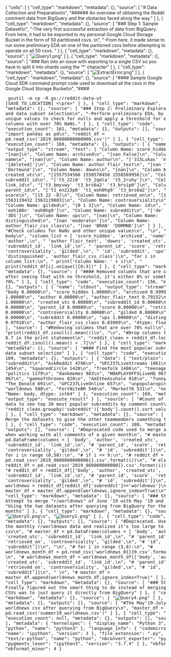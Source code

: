 {
 "cells": [
  {
   "cell_type": "markdown",
   "metadata": {},
   "source": [
    "# Data Collection and Preparation\n",
    "###### An overview of obtaining the Reddit comment data from BigQuery and the obstacles faced along the way."
   ]
  },
  {
   "cell_type": "markdown",
   "metadata": {},
   "source": [
    "### Step 1: Sample Dataset\n",
    "-The very first successful extraction of data from BigQuery. From here, it had to be exported to my personal Google Cloud Storage Bucket in the form of 50 partitioned csvs.  \n",
    "-From here, it made sense to run some preliminary EDA on one of the partioned csvs before attempting to operate on all 50 csvs. "
   ]
  },
  {
   "cell_type": "markdown",
   "metadata": {},
   "source": [
    "![Query1.png](Query1.png)"
   ]
  },
  {
   "cell_type": "markdown",
   "metadata": {},
   "source": [
    "### Ran into an issue with exporting to a single CSV so you have to split it into shards using the '*' character"
   ]
  },
  {
   "cell_type": "markdown",
   "metadata": {},
   "source": [
    "![ExtractError.png](ExtractError.png)"
   ]
  },
  {
   "cell_type": "markdown",
   "metadata": {},
   "source": [
    "#### Sample Google Cloud SDK command prompt code used to download all the csvs in the Google Cloud Storage Bucket\n",
    "#### <pre>                     gsutil -m cp -R gs://reddit-data-ut [SAVE_TO_LOCATION] <\\pre>"
   ]
  },
  {
   "cell_type": "markdown",
   "metadata": {},
   "source": [
    "### Step 2: Preliminary Exploratory Data A and data subset selection\n",
    "-Perform preliminary EDA, by printing unique values to check for nulls and apply a threshold for eliminated columns with over 70% NaNs."
   ]
  },
  {
   "cell_type": "code",
   "execution_count": 161,
   "metadata": {},
   "outputs": [],
   "source": [
    "import pandas as pd\n",
    "reddit_df = pd.read_csv('2019_06000000000000.csv')"
   ]
  },
  {
   "cell_type": "code",
   "execution_count": 168,
   "metadata": {},
   "outputs": [
    {
     "name": "stdout",
     "output_type": "stream",
     "text": [
      "Column Name: score_hidden\n",
      "[nan]\n",
      "Column Name: archived\n",
      "[nan False]\n",
      "Column Name: name\n",
      "[nan]\n",
      "Column Name: author\n",
      "['315Lukas' 'matinthebox' '[deleted]']\n",
      "Column Name: author_flair_text\n",
      "[nan 'Brandenburg' 'Dortmund']\n",
      "Column Name: downs\n",
      "[nan]\n",
      "Column Name: created_utc\n",
      "[1557534566 1558570458 1558569956]\n",
      "Column Name: subreddit_id\n",
      "['t5_22i0' 't5_2qmla' 't5_2ruhy']\n",
      "Column Name: link_id\n",
      "['t3_bmyvwy' 't3_brs6a2' 't3_brsip0']\n",
      "Column Name: parent_id\n",
      "['t1_en2i5p6' 't1_eoh0hg9' 't3_brs6a2']\n",
      "Column Name: score\n",
      "[15 22 -8]\n",
      "Column Name: retrieved_on\n",
      "[1561887482 1563119432 1563119083]\n",
      "Column Name: controversiality\n",
      "[0 1]\n",
      "Column Name: gilded\n",
      "[0 1 3]\n",
      "Column Name: id\n",
      "['en2k8je' 'eoh180n' 'eoh0hg9']\n",
      "Column Name: subreddit\n",
      "['de' '311' '3DS']\n",
      "Column Name: ups\n",
      "[nan]\n",
      "Column Name: distinguished\n",
      "[nan 'moderator']\n",
      "Column Name: author_flair_css_class\n",
      "[nan 'BRAN' 'DORMND']\n"
     ]
    }
   ],
   "source": [
    "#Check columns for NaNs and other unique values\n",
    "\n",
    "#excluding body\n",
    "column_list = [ 'score_hidden', 'archived', 'name', 'author',\n",
    "       'author_flair_text', 'downs', 'created_utc', 'subreddit_id', 'link_id',\n",
    "       'parent_id', 'score', 'retrieved_on', 'controversiality', 'gilded',\n",
    "       'id', 'subreddit', 'ups', 'distinguished', 'author_flair_css_class']\n",
    "for i in column_list:\n",
    "    print('Column Name: ' + i)\n",
    "    print(reddit_df[i].unique()[0:3])"
   ]
  },
  {
   "cell_type": "markdown",
   "metadata": {},
   "source": [
    "#### Removed columns that are over 70% null after seeing that with no threshold, it's either 0% or something above 70%."
   ]
  },
  {
   "cell_type": "code",
   "execution_count": 156,
   "metadata": {},
   "outputs": [
    {
     "name": "stdout",
     "output_type": "stream",
     "text": [
      "body                      0.00000\n",
      "score_hidden              1.00000\n",
      "archived                  0.99999\n",
      "name                      1.00000\n",
      "author                    0.00000\n",
      "author_flair_text         0.79152\n",
      "downs                     1.00000\n",
      "created_utc               0.00000\n",
      "subreddit_id              0.00000\n",
      "link_id                   0.00000\n",
      "parent_id                 0.00000\n",
      "score                     0.00000\n",
      "retrieved_on              0.00000\n",
      "controversiality          0.00000\n",
      "gilded                    0.00000\n",
      "id                        0.00000\n",
      "subreddit                 0.00000\n",
      "ups                       1.00000\n",
      "distinguished             0.97918\n",
      "author_flair_css_class    0.83909\n",
      "dtype: float64\n"
     ]
    }
   ],
   "source": [
    "#Removing columns that are over 70% null\n",
    "print(reddit_df.isnull().mean())\n",
    "\n",
    "#Drop columns that are over 0.7 in the print statement\n",
    "reddit_clean = reddit_df.loc[:, reddit_df.isnull().mean() < .7]\n"
   ]
  },
  {
   "cell_type": "markdown",
   "metadata": {},
   "source": [
    "#### Find the most popular subreddits for data subset selection"
   ]
  },
  {
   "cell_type": "code",
   "execution_count": 169,
   "metadata": {},
   "outputs": [
    {
     "data": {
      "text/plain": [
       "subreddit\n",
       "AskReddit            4796\n",
       "UFC237LiveStreams    1961\n",
       "nba                  1454\n",
       "SquaredCircle        1428\n",
       "freefolk             1406\n",
       "teenagers            1240\n",
       "politics             1179\n",
       "dankmemes             983\n",
       "NBAPLAYOFFSLiveHQ     967\n",
       "memes                 967\n",
       "gameofthrones         828\n",
       "AmItheAsshole         818\n",
       "funny                 715\n",
       "The_Donald            691\n",
       "UFC237LiveOnline      657\n",
       "unpopularopinion      639\n",
       "worldnews             580\n",
       "FortNiteBR            546\n",
       "Market76              531\n",
       "news                  525\n",
       "Name: body, dtype: int64"
      ]
     },
     "execution_count": 169,
     "metadata": {},
     "output_type": "execute_result"
    }
   ],
   "source": [
    "#Count of the sample data to see top 20 most popular subreddits by comment count\n",
    "reddit_clean.groupby('subreddit')['body'].count().sort_values(ascending=False)[0:20]"
   ]
  },
  {
   "cell_type": "markdown",
   "metadata": {},
   "source": [
    "### Step 3: Merge the datasets to give the other teammembers something to work with"
   ]
  },
  {
   "cell_type": "code",
   "execution_count": 108,
   "metadata": {},
   "outputs": [],
   "source": [
    "#Deprecated code used to merge all the csvs when working with all comments of a given month\n",
    "# master_df = pd.DataFrame(columns = [ 'body', 'author', 'created_utc', 'subreddit_id', 'link_id',\n",
    "#        'parent_id', 'score', 'retrieved_on', 'controversiality', 'gilded',\n",
    "#        'id', 'subreddit'])\n",
    "\n",
    "# for i in range (0,50):\n",
    "#     if i <= 9:\n",
    "#         reddit_df = pd.read_csv('2019_0600000000000{}.csv'.format(i))\n",
    "#     else:\n",
    "#         reddit_df = pd.read_csv('2019_060000000000{}.csv'.format(i))\n",
    "        \n",
    "#     reddit_df = reddit_df[['body', 'author', 'created_utc', 'subreddit_id', 'link_id',\n",
    "#        'parent_id', 'score', 'retrieved_on', 'controversiality', 'gilded',\n",
    "#        'id', 'subreddit']]\n",
    "    \n",
    "#     worldnews = reddit_df[reddit_df['subreddit']=='worldnews']\n",
    "    \n",
    "#     master_df = master_df.append(worldnews,ignore_index=True)\n"
   ]
  },
  {
   "cell_type": "markdown",
   "metadata": {},
   "source": [
    "### Step 4: Attempt to merge \"r/worldnews\" of June '19 with May '19 and July '19\n",
    "Using the two datasets after querying from BigQuery for the respective months"
   ]
  },
  {
   "cell_type": "markdown",
   "metadata": {},
   "source": [
    "![Query3.png](Query3.png)\n",
    "![Query2.png](Query2.png)"
   ]
  },
  {
   "cell_type": "code",
   "execution_count": 126,
   "metadata": {},
   "outputs": [],
   "source": [
    "#Deprecated. Used to merge the monthly r/worldnews data and realized it's too large to convert to csv\n",
    "# master_df = pd.DataFrame(columns = [ 'body', 'author', 'created_utc', 'subreddit_id', 'link_id',\n",
    "#        'parent_id', 'score', 'retrieved_on', 'controversiality', 'gilded',\n",
    "#        'id', 'subreddit'])\n",
    "\n",
    "# for i in range (5,8):\n",
    "#     worldnews_month_df = pd.read_csv('worldnews_0{}19.csv'.format(i))\n",
    "        \n",
    "#     worldnews_month_df = worldnews_month_df[['body', 'author', 'created_utc', 'subreddit_id', 'link_id',\n",
    "#        'parent_id', 'score', 'retrieved_on', 'controversiality', 'gilded',\n",
    "#        'id', 'subreddit']]\n",
    "    \n",
    "#     master_df = master_df.append(worldnews_month_df,ignore_index=True)"
   ]
  },
  {
   "cell_type": "markdown",
   "metadata": {},
   "source": [
    "### Step 4: Finally figured out the smart thing to do instead of merging 240MB-480MB CSVs was to just query it directly from BigQuery"
   ]
  },
  {
   "cell_type": "markdown",
   "metadata": {},
   "source": [
    "![Query4.png](Query4.png)"
   ]
  },
  {
   "cell_type": "code",
   "execution_count": 145,
   "metadata": {},
   "outputs": [],
   "source": [
    "#The May'19-July'19 worldnews csv after querying from BigQuery\n",
    "master_df = pd.read_csv('summer19_worldnews.csv')"
   ]
  },
  {
   "cell_type": "code",
   "execution_count": null,
   "metadata": {},
   "outputs": [],
   "source": []
  }
 ],
 "metadata": {
  "kernelspec": {
   "display_name": "Python 3",
   "language": "python",
   "name": "python3"
  },
  "language_info": {
   "codemirror_mode": {
    "name": "ipython",
    "version": 3
   },
   "file_extension": ".py",
   "mimetype": "text/x-python",
   "name": "python",
   "nbconvert_exporter": "python",
   "pygments_lexer": "ipython3",
   "version": "3.7.4"
  }
 },
 "nbformat": 4,
 "nbformat_minor": 4
}
